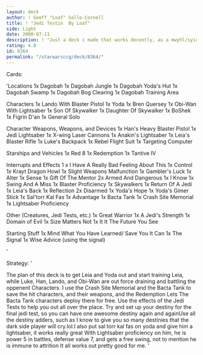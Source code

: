 ```yaml
---
layout: deck
author: ! Geoff "Loaf" Gallo-Cornell
title: ! "Jedi Testin  By Loaf"
side: Light
date: 2000-07-11
description: ! "Just a deck i made that works decently, as a mwyhl/syic deck."
rating: 4.0
id: 8364
permalink: "/starwarsccg/deck/8364/"
---
```

Cards: 

'Locations
1x Dagobah
1x Dagobah Jungle
1x Dagobah Yoda's Hut
1x Dagobah Swamp
1x Dagobah Bog Clearing
1x Dagobah Training Area

Characters
1x Lando With Blaster Pistol
1x Yoda
1x Bren Quersey
1x Obi-Wan With Lightsaber
1x Son Of Skywalker
1x Daughter Of Skywalker
1x BoShek
1x Figrin D'an
1x General Solo



Character Weapons, Weapons, and Devices
1x Han's Heavy Blaster Pistol
1x Jedi Lightsaber
1x X-wing Laser Cannons
1x Anakin's Lightsaber
1x Leia's Blaster Rifle
1x Luke's Backpack
1x Rebel Flight Suit
1x Targeting Computer

Starships and Vehicles
1x Red 8
1x Redemption
1x Tantive IV


Interrupts and Effects 1
x I Have A Really Bad Feeling About This
1x Control
1x Krayt Dragon Howl
1x Slight Weapons Malfunction
1x Gambler's Luck
1x Alter
1x Sense
1x Gift Of The Mentor
2x Armed And Dangerous
1x I Know
1x Swing And A Miss
1x Blaster Proficiency
1x Skywalkers
1x Return Of A Jedi
1x Leia's Back
1x Reflection
2x Disarmed
1x Yoda's Hope
1x Yoda's Gimer Stick
1x Sal'torr Kal Fas
1x Advantage
1x Bacta Tank
1x Crash Site Memorial
1x Lightsaber Proficiency


Other (Creatures, Jedi Tests, etc.)
1x Great Warrior
1x A Jedi's Strength
1x Domain of Evil
1x Size Matters Not
1x It It The Future You See

Starting Stuff
1x Mind What You Have Learned/ Save You It Can
1x The Signal
1x Wise Advice (using the signal)

'

Strategy: '

The plan of this deck is to get Leia and Yoda out and start training Leia, while Luke, Han, Lando, and Obi-Wan are out force draining and battling the oppenent Characters. I use the Crash Site Memorial and the Bacta Tank to save the hit characters, and their weapons, and the Redemption Lets The Bacta Tank characters deploy there for free. Use the effects of the Jedi Tests to help you out all over the place. Try and set up your destiny for the final jedi test, so you can have one awesome destiny again and againUse all the destiny adders, such as I know to give you so many destinies that the dark side player will cry.lol.I also put sal torr kal fas on yoda and give him a lightsaber, it works really great With Lightsaber proficiency on him, he is power 5 in battles, defense value 7, and gets a free swing, not to mention he is immune to attrition It all works out pretty good for me.
'
